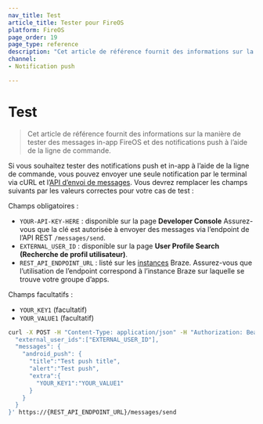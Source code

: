 ```yaml
---
nav_title: Test
article_title: Tester pour FireOS
platform: FireOS
page_order: 19
page_type: reference
description: "Cet article de référence fournit des informations sur la manière de tester des messages in-app FireOS et des notifications push à l’aide de la ligne de commande."
channel: 
- Notification push

---
```


# Test

> Cet article de référence fournit des informations sur la manière de tester des messages in-app FireOS et des notifications push à l’aide de la ligne de commande.

Si vous souhaitez tester des notifications push et in-app à l’aide de la ligne de commande, vous pouvez envoyer une seule notification par le terminal via cURL et l’[API d’envoi de messages]({{site.baseurl}}/api/endpoints/messaging/send_messages/post_send_messages/). Vous devrez remplacer les champs suivants par les valeurs correctes pour votre cas de test :

Champs obligatoires :
- `YOUR-API-KEY-HERE` : disponible sur la page **Developer Console** Assurez-vous que la clé est autorisée à envoyer des messages via l’endpoint de l’API REST `/messages/send`. 
- `EXTERNAL_USER_ID` : disponible sur la page **User Profile Search (Recherche de profil utilisateur)**.
- `REST_API_ENDPOINT_URL` : listé sur les [instances]({{site.baseurl}}/api/basics/#endpoints) Braze. Assurez-vous que l’utilisation de l’endpoint correspond à l’instance Braze sur laquelle se trouve votre groupe d’apps.

Champs facultatifs :
- `YOUR_KEY1` (facultatif)
- `YOUR_VALUE1` (facultatif)

```bash
curl -X POST -H "Content-Type: application/json" -H "Authorization: Bearer YOUR-API-KEY-HERE" -d '{
  "external_user_ids":["EXTERNAL_USER_ID"],
  "messages": {
    "android_push": {
      "title":"Test push title",
      "alert":"Test push",
      "extra":{
        "YOUR_KEY1":"YOUR_VALUE1"
      }
    }
  }
}' https://{REST_API_ENDPOINT_URL}/messages/send 
```

[13]: {{site.baseurl}}/api/endpoints/messaging/
[66]: {{site.baseurl}}/api/endpoints/messaging/send_messages/post_send_messages/